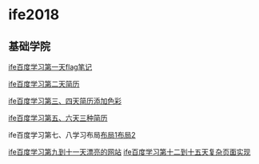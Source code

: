 # ife2018
## 基础学院

[ife百度学习第一天flag笔记](https://betrayalfan.github.io/Maifan/2018/05/10/ife%E7%AC%94%E8%AE%B01_%E5%B0%8F%E8%AF%95%E7%89%9B%E5%88%80/)

[ife百度学习第二天简历](https://betrayalfan.github.io/ife2018/day_02/html/index.html)

[ife百度学习第三、四天简历添加色彩](https://betrayalfan.github.io/ife2018/day_03/html/index.html)

[ife百度学习第五、六天三种简历](https://betrayalfan.github.io/ife2018/day_04/html/index.html)

ife百度学习第七、八学习布局[布局1](https://betrayalfan.github.io/ife2018/day_07/html/index1.html)[布局2](https://betrayalfan.github.io/ife2018/day_07/html/index2.html)

[ife百度学习第九到十一天漂亮的网站](https://betrayalfan.github.io/ife2018/day_09/html/index.html)
[ife百度学习第十二到十五天复杂页面实现](https://betrayalfan.github.io/ife2018/day_12/html/index.html)
[]()
[]()
